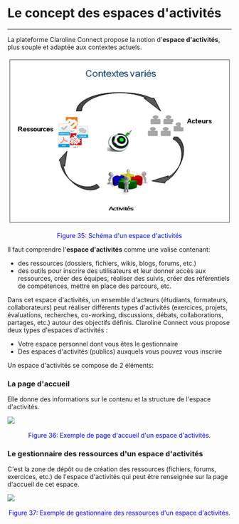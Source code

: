 # Le concept des espaces d'activités

---
La plateforme Claroline Connect propose la notion d'**espace d'activités**, plus souple et adaptée aux contextes actuels.

![](images/concept_ea.png)

<p style="text-align: center; color: blue">Figure 35: Schéma d'un espace d'activités</p>

Il faut comprendre l'**espace d'activités** comme une valise contenant:

* des ressources (dossiers, fichiers, wikis, blogs, forums, etc.)
* des outils pour inscrire des utilisateurs et leur donner accès aux ressources, créer des équipes, réaliser des suivis, créer des référentiels de compétences, mettre en place des parcours, etc.

Dans cet espace d'activités, un ensemble d'acteurs (étudiants, formateurs, collaborateurs) peut réaliser différents types d'activités (exercices, projets, évaluations, recherches, co-working, discussions, débats, collaborations, partages, etc.) autour des objectifs définis.
Claroline Connect vous propose deux types d'espaces d'activités :

  * Votre espace personnel dont vous êtes le gestionnaire
  * Des espaces d'activités (publics) auxquels vous pouvez vous inscrire 

Un espace d'activités se compose de 2 éléments:

### La page d'accueil


Elle donne des informations sur le contenu et la structure de l'espace d'activités.

![](http://www.claroline.net/uploads/custom/images/1384.png)

<p style="text-align: center; color: blue">Figure 36: Exemple de page d'accueil d'un espace d'activités.</p>


### Le gestionnaire des ressources d'un espace d'activités

C'est la zone de dépôt ou de création des ressources (fichiers, forums, exercices, etc.) de l'espace d'activités qui peut être renseignée sur la page d'accueil de cet espace.

![](http://www.claroline.net/uploads/custom/images/1385.png)

<p style="text-align: center; color: blue">Figure 37: Exemple de gestionnaire des ressources d'un espace d'activités.</p>

